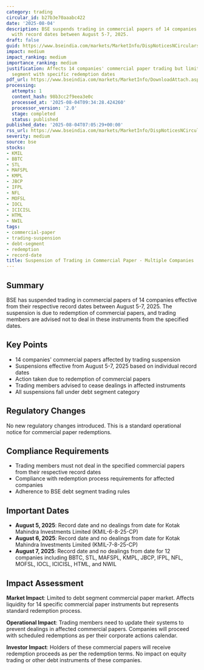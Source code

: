 ```yaml
---
category: trading
circular_id: b27b3e70aaabc422
date: '2025-08-04'
description: BSE suspends trading in commercial papers of 14 companies due to redemption
  with record dates between August 5-7, 2025.
draft: false
guid: https://www.bseindia.com/markets/MarketInfo/DispNoticesNCirculars.aspx?Noticeid={7AF67047-21B9-4047-BDF4-8B8191A48D54}&noticeno=20250804-2&dt=08/04/2025&icount=2&totcount=9&flag=0
impact: medium
impact_ranking: medium
importance_ranking: medium
justification: Affects 14 companies' commercial paper trading but limited to debt
  segment with specific redemption dates
pdf_url: https://www.bseindia.com/markets/MarketInfo/DownloadAttach.aspx?id=20250804-2&attachedId=
processing:
  attempts: 1
  content_hash: 98b3cc2f9eea3e0c
  processed_at: '2025-08-04T09:34:28.424260'
  processor_version: '2.0'
  stage: completed
  status: published
published_date: '2025-08-04T07:05:29+00:00'
rss_url: https://www.bseindia.com/markets/MarketInfo/DispNoticesNCirculars.aspx?Noticeid={7AF67047-21B9-4047-BDF4-8B8191A48D54}&noticeno=20250804-2&dt=08/04/2025&icount=2&totcount=9&flag=0
severity: medium
source: bse
stocks:
- KMIL
- BBTC
- STL
- MAFSPL
- KMPL
- JBCP
- IFPL
- NFL
- MOFSL
- IOCL
- ICICISL
- HTML
- NWIL
tags:
- commercial-paper
- trading-suspension
- debt-segment
- redemption
- record-date
title: Suspension of Trading in Commercial Paper - Multiple Companies
---
```


## Summary

BSE has suspended trading in commercial papers of 14 companies effective from their respective record dates between August 5-7, 2025. The suspension is due to redemption of commercial papers, and trading members are advised not to deal in these instruments from the specified dates.

## Key Points

- 14 companies' commercial papers affected by trading suspension
- Suspensions effective from August 5-7, 2025 based on individual record dates
- Action taken due to redemption of commercial papers
- Trading members advised to cease dealings in affected instruments
- All suspensions fall under debt segment category

## Regulatory Changes

No new regulatory changes introduced. This is a standard operational notice for commercial paper redemptions.

## Compliance Requirements

- Trading members must not deal in the specified commercial papers from their respective record dates
- Compliance with redemption process requirements for affected companies
- Adherence to BSE debt segment trading rules

## Important Dates

- **August 5, 2025**: Record date and no dealings from date for Kotak Mahindra Investments Limited (KMIL-6-8-25-CP)
- **August 6, 2025**: Record date and no dealings from date for Kotak Mahindra Investments Limited (KMIL-7-8-25-CP)
- **August 7, 2025**: Record date and no dealings from date for 12 companies including BBTC, STL, MAFSPL, KMPL, JBCP, IFPL, NFL, MOFSL, IOCL, ICICISL, HTML, and NWIL

## Impact Assessment

**Market Impact**: Limited to debt segment commercial paper market. Affects liquidity for 14 specific commercial paper instruments but represents standard redemption process.

**Operational Impact**: Trading members need to update their systems to prevent dealings in affected commercial papers. Companies will proceed with scheduled redemptions as per their corporate actions calendar.

**Investor Impact**: Holders of these commercial papers will receive redemption proceeds as per the redemption terms. No impact on equity trading or other debt instruments of these companies.